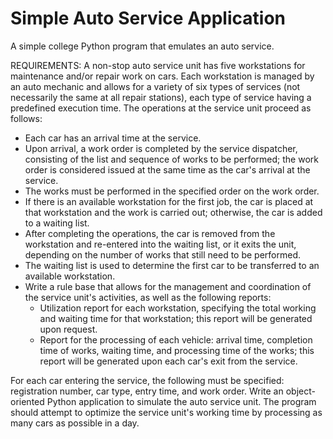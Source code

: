 # Simple Auto Service Application

A simple college Python program that emulates an auto service.

REQUIREMENTS: A non-stop auto service unit has five workstations for maintenance and/or repair work on cars. Each workstation is managed by an auto mechanic and allows for a variety of six types of services (not necessarily the same at all repair stations), each type of service having a predefined execution time.
The operations at the service unit proceed as follows:
- Each car has an arrival time at the service.
- Upon arrival, a work order is completed by the service dispatcher, consisting of the list and sequence of works to be performed; the work order is considered issued at the same time as the car's arrival at the service.
- The works must be performed in the specified order on the work order.
- If there is an available workstation for the first job, the car is placed at that workstation and the work is carried out; otherwise, the car is added to a waiting list.
- After completing the operations, the car is removed from the workstation and re-entered into the waiting list, or it exits the unit, depending on the number of works that still need to be performed.
- The waiting list is used to determine the first car to be transferred to an available workstation.
- Write a rule base that allows for the management and coordination of the service unit's activities, as well as the following reports:
    - Utilization report for each workstation, specifying the total working and waiting time for that workstation; this report will be generated upon request.
    - Report for the processing of each vehicle: arrival time, completion time of works, waiting time, and processing time of the works; this report will be generated upon each car's exit from the service.
 
For each car entering the service, the following must be specified: registration number, car type, entry time, and work order.
Write an object-oriented Python application to simulate the auto service unit. The program should attempt to optimize the service unit's working time by processing as many cars as possible in a day.
